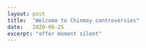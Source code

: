 ```yaml
---
layout: post
title:  "Welcome to Chinmoy controversies"
date:   2020-06-25
excerpt: "offer moment silent"
---
```


